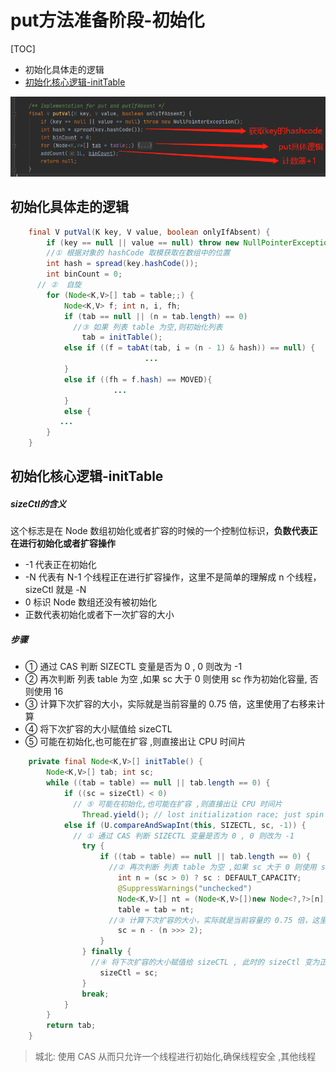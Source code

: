 # put方法准备阶段-初始化

[TOC]

- 初始化具体走的逻辑
- [初始化核心逻辑-initTable](#初始化核心逻辑-initTable)

![image-20200912215807512](../../../assets/image-20200912215807512.png)

## 初始化具体走的逻辑

```java
    final V putVal(K key, V value, boolean onlyIfAbsent) {
        if (key == null || value == null) throw new NullPointerException();
      	//① 根据对象的 hashCode 取模获取在数组中的位置
        int hash = spread(key.hashCode());
        int binCount = 0;
      // ②  自旋
        for (Node<K,V>[] tab = table;;) {
            Node<K,V> f; int n, i, fh;
            if (tab == null || (n = tab.length) == 0)
              //③ 如果 列表 table 为空,则初始化列表
                tab = initTable();
            else if ((f = tabAt(tab, i = (n - 1) & hash)) == null) {
                              ...
            }
            else if ((fh = f.hash) == MOVED){
                       ...
            }
            else {
           ...
        }
    }
```

## 初始化核心逻辑-initTable

##### sizeCtl的含义

这个标志是在 Node 数组初始化或者扩容的时候的一个控制位标识，**负数代表正在进行初始化或者扩容操作**

- -1 代表正在初始化
- -N 代表有 N-1 个线程正在进行扩容操作，这里不是简单的理解成 n 个线程，sizeCtl 就是 -N
- 0 标识 Node 数组还没有被初始化
- 正数代表初始化或者下一次扩容的大小

##### 步骤

- ① 通过 CAS 判断 SIZECTL 变量是否为 0 , 0 则改为 -1
- ② 再次判断 列表 table 为空 ,如果 sc 大于 0 则使用 sc 作为初始化容量, 否则使用 16
- ③ 计算下次扩容的大小，实际就是当前容量的 0.75 倍，这里使用了右移来计算
- ④ 将下次扩容的大小赋值给 sizeCTL
- ⑤ 可能在初始化,也可能在扩容 ,则直接出让 CPU 时间片

```java
    private final Node<K,V>[] initTable() {
        Node<K,V>[] tab; int sc;
        while ((tab = table) == null || tab.length == 0) {
            if ((sc = sizeCtl) < 0)
              // ⑤ 可能在初始化,也可能在扩容 ,则直接出让 CPU 时间片
                Thread.yield(); // lost initialization race; just spin
            else if (U.compareAndSwapInt(this, SIZECTL, sc, -1)) {
              // ① 通过 CAS 判断 SIZECTL 变量是否为 0 , 0 则改为 -1
                try {
                    if ((tab = table) == null || tab.length == 0) {
                      //② 再次判断 列表 table 为空 ,如果 sc 大于 0 则使用 sc 作为初始化容量, 否则使用 16
                        int n = (sc > 0) ? sc : DEFAULT_CAPACITY;
                        @SuppressWarnings("unchecked")
                        Node<K,V>[] nt = (Node<K,V>[])new Node<?,?>[n];
                        table = tab = nt;
                      //③ 计算下次扩容的大小，实际就是当前容量的 0.75 倍，这里使用了右移来计算
                        sc = n - (n >>> 2);
                    }
                } finally {
                  //④ 将下次扩容的大小赋值给 sizeCTL , 此时的 sizeCtl 变为正数
                    sizeCtl = sc;
                }
                break;
            }
        }
        return tab;
    }
```

> 城北: 使用 CAS 从而只允许一个线程进行初始化,确保线程安全 ,其他线程


